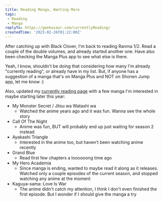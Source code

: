 ```yaml
---
title: Reading Manga, Wanting More
tags:
 - Reading
 - Manga
replyTo: https://geekosaur.com/currentlyReading/
createdTime: '2023-02-26T01:22:00Z'
---
```


After catching up with Black Clover, I'm back to reading Ranma 1/2. Read a couple of the double volumes, and already started another one. Have also been checking the Manga Plus app to see what else is there. 

Yeah, I know, shouldn't be doing that considering how many I'm already "currently reading", or already have in my list. But, if anyone has a suggestion of a manga that's on Manga Plus and NOT on Shonen Jump app, let me know :)

Also, updated my [currently reading page](https://geekosaur.com/currentlyReading/) with a few manga I'm interested in maybe starting later this year:

- My Monster Secret / Jitsu wa Watashi wa
	- Watched the anime years ago and it was fun. Wanna see the whole story
- Call Of The Night
	- Anime was fun, BUT will probably end up just waiting for season 2 instead
- Ayakashi Triangle
	- Interested in the anime too, but haven't been watching anime recently
- Grand Blue
	- Read first few chapters a loooooong time ago
- My Hero Academia
	- Since manga is ending, wanted to maybe read it along as it releases. Watched only a couple episodes of the current season, and stopped watching any anime at the moment
- Kaguya-sama: Love Is War
	- The anime didn't catch my attention, I think I don't even finished the first episode. But I wonder if I should give the manga a try